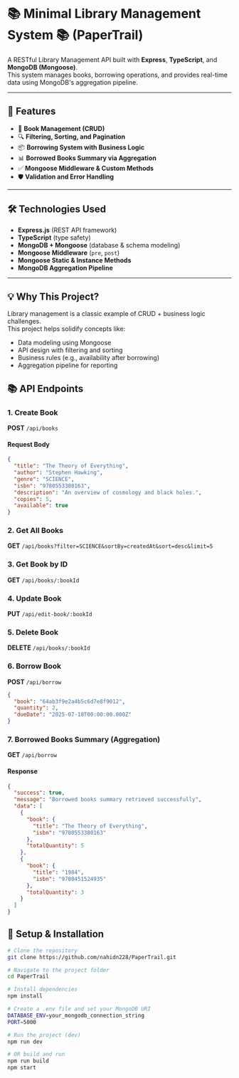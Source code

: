 # 📚 Minimal Library Management System 📚 (PaperTrail)

A RESTful Library Management API built with **Express**, **TypeScript**, and **MongoDB (Mongoose)**.  
This system manages books, borrowing operations, and provides real-time data using MongoDB's aggregation pipeline.

---

## 🚀 Features

- 📖 **Book Management (CRUD)**
- 🔍 **Filtering, Sorting, and Pagination**
- 📦 **Borrowing System with Business Logic**
- 📊 **Borrowed Books Summary via Aggregation**
- ✅ **Mongoose Middleware & Custom Methods**
- 🛡️ **Validation and Error Handling**

---

## 🛠️ Technologies Used

- **Express.js** (REST API framework)
- **TypeScript** (type safety)
- **MongoDB + Mongoose** (database & schema modeling)
- **Mongoose Middleware** (`pre`, `post`)
- **Mongoose Static & Instance Methods**
- **MongoDB Aggregation Pipeline**

---

## 💡 Why This Project?

Library management is a classic example of CRUD + business logic challenges.  
This project helps solidify concepts like:
- Data modeling using Mongoose
- API design with filtering and sorting
- Business rules (e.g., availability after borrowing)
- Aggregation pipeline for reporting




## 📚 API Endpoints

### 1. Create Book

**POST** `/api/books`

#### Request Body
```json
{
  "title": "The Theory of Everything",
  "author": "Stephen Hawking",
  "genre": "SCIENCE",
  "isbn": "9780553380163",
  "description": "An overview of cosmology and black holes.",
  "copies": 5,
  "available": true
}

```

### 2. Get All Books

**GET** `/api/books?filter=SCIENCE&sortBy=createdAt&sort=desc&limit=5`


### 3.  Get Book by ID

**GET** `/api/books/:bookId`

### 4. Update Book
**PUT** `/api/edit-book/:bookId`


### 5. Delete Book
**DELETE** `/api/books/:bookId`


### 6. Borrow Book

**POST** `/api/borrow`

```json
{
  "book": "64ab3f9e2a4b5c6d7e8f9012",
  "quantity": 2,
  "dueDate": "2025-07-18T00:00:00.000Z"
}

```


### 7. Borrowed Books Summary (Aggregation)
**GET** `/api/borrow`

#### Response


```json
{
  "success": true,
  "message": "Borrowed books summary retrieved successfully",
  "data": [
    {
      "book": {
        "title": "The Theory of Everything",
        "isbn": "9780553380163"
      },
      "totalQuantity": 5
    },
    {
      "book": {
        "title": "1984",
        "isbn": "9780451524935"
      },
      "totalQuantity": 3
    }
  ]
}


```




## 🔧 Setup & Installation

```bash
# Clone the repository
git clone https://github.com/nahidn228/PaperTrail.git

# Navigate to the project folder
cd PaperTrail

# Install dependencies
npm install

# Create a .env file and set your MongoDB URI
DATABASE_ENV=your_mongodb_connection_string
PORT=5000

# Run the project (dev)
npm run dev

# OR build and run
npm run build
npm start
